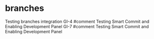 # branches
Testing branches integration
GI-4 #comment Testing Smart Commit and Enabling Development Panel
GI-7 #comment Testing Smart Commit and Enabling Development Panel

